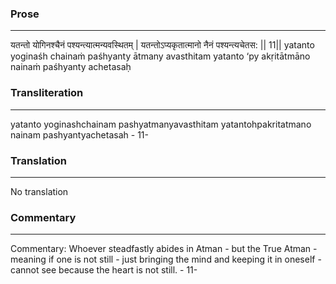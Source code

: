 ### Prose 
 --- 
यतन्तो योगिनश्चैनं पश्यन्त्यात्मन्यवस्थितम् |
यतन्तोऽप्यकृतात्मानो नैनं पश्यन्त्यचेतस: || 11||
yatanto yoginaśh chainaṁ paśhyanty ātmany avasthitam
yatanto ‘py akṛitātmāno nainaṁ paśhyanty achetasaḥ

### Transliteration 
 --- 
yatanto yoginashchainam pashyatmanyavasthitam yatantohpakritatmano nainam pashyantyachetasah - 11-

### Translation 
 --- 
No translation

### Commentary 
 --- 
Commentary: Whoever steadfastly abides in Atman - but the True Atman - meaning if one is not still - just bringing the mind and keeping it in oneself - cannot see because the heart is not still. - 11-